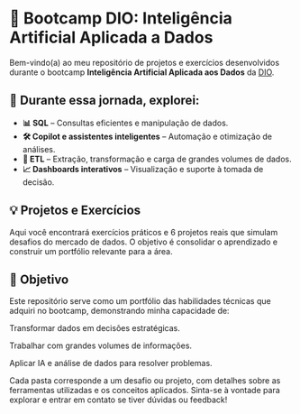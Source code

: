 # 🤖 Bootcamp DIO: Inteligência Artificial Aplicada a Dados
Bem-vindo(a) ao meu repositório de projetos e exercícios desenvolvidos durante o bootcamp **Inteligência Artificial Aplicada aos Dados** da [DIO](https://www.dio.me/). 

## 📌 Durante essa jornada, explorei:

- **📊 SQL** – Consultas eficientes e manipulação de dados.  
- **🛠️ Copilot e assistentes inteligentes** – Automação e otimização de análises.  
- **🔄 ETL** – Extração, transformação e carga de grandes volumes de dados.  
- **📈 Dashboards interativos** – Visualização e suporte à tomada de decisão.  


## 💡  Projetos e Exercícios
Aqui você encontrará exercícios práticos e 6 projetos reais que simulam desafios do mercado de dados. O objetivo é consolidar o aprendizado e construir um portfólio relevante para a área.


## 🎯  Objetivo
Este repositório serve como um portfólio das habilidades técnicas que adquiri no bootcamp, demonstrando minha capacidade de:

Transformar dados em decisões estratégicas.

Trabalhar com grandes volumes de informações.

Aplicar IA e análise de dados para resolver problemas.

Cada pasta corresponde a um desafio ou projeto, com detalhes sobre as ferramentas utilizadas e os conceitos aplicados. Sinta-se à vontade para explorar e entrar em contato se tiver dúvidas ou feedback!

